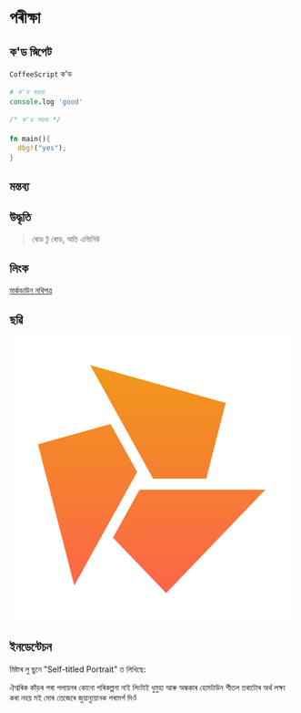 [মাৰ্কডাউন গ্লোবেল মন্তব্য]:#

# পৰীক্ষা

## ক'ড স্নিপেট

`CoffeeScript` ক'ড

```coffee
# ক'ড মন্তব্য
console.log 'good'


```

```rust
/* ক'ড মন্তব্য */

fn main(){
  dbg!("yes");
}
```

## মন্তব্য

<!-- HTML 注释 --> 

<!-- 多行注释 --> 

## উদ্ধৃতি

> ৰোড টু ৰোড, অতি এভিনিউ

## লিংক

[মাৰ্কডাউন নথিপত্ৰ](https://github.com/xxai-art/xxai-art-md)

## ছৱি

![xxAI.Art ব্ৰেণ্ড পৰিচয়](https://raw.githubusercontent.com/xxai-art/web/main/file/svg/logo.svg)

## ইনডেন্টেচন

মিষ্টাৰ লু ছুনে "Self-titled Portrait" ত লিখিছে:

  ঐশ্বৰিক কাঁড়ৰ পৰা পলায়নৰ কোনো পৰিকল্পনা নাই লিংটাই
  ধুমুহা আৰু অন্ধকাৰ হোমটাউন
  শীতল তৰাটোৰ অৰ্থ লক্ষ্য কৰা নহয়
  মই মোৰ তেজেৰে জুয়ান্যুয়ানক পৰামৰ্শ দিওঁ
